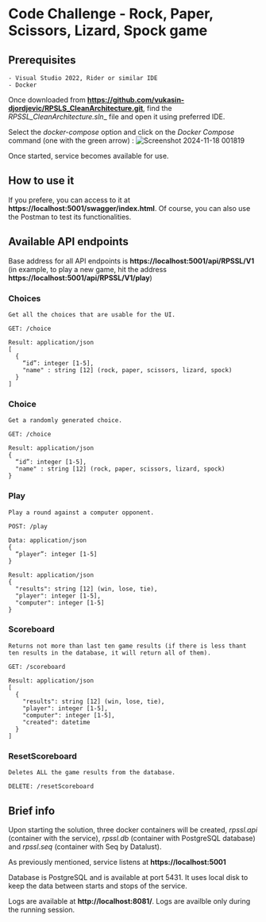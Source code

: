 # Code Challenge - Rock, Paper, Scissors, Lizard, Spock game

## Prerequisites 
	- Visual Studio 2022, Rider or similar IDE
	- Docker

Once downloaded from **https://github.com/vukasin-djordjevic/RPSLS_CleanArchitecture.git**, find the _RPSSL_CleanArchitecture.sln__ file and open it using preferred IDE.

Select the _docker-compose_ option and click on the _Docker Compose_ command (one with the green arrow) : ![Screenshot 2024-11-18 001819](https://github.com/user-attachments/assets/0892d068-0b52-4df7-bcea-88150054ef16)

Once started, service becomes available for use.

## How to use it
If you prefere, you can access to it at **https://localhost:5001/swagger/index.html**. Of course, you can also use the Postman to test its functionalities.

## Available API endpoints
Base address for all API endpoints is **https://localhost:5001/api/RPSSL/V1** (in example, to play a new game, hit the address **https://localhost:5001/api/RPSSL/V1/play**)

### Choices
	Get all the choices that are usable for the UI.

  	GET: /choice
  	
   	Result: application/json
	[
	  {
	    “id”: integer [1-5],
	    "name" : string [12] (rock, paper, scissors, lizard, spock)
	  }
 	]

### Choice
	Get a randomly generated choice.

  	GET: /choice
  	
   	Result: application/json
	{
	  “id”: integer [1-5],
   	  "name" : string [12] (rock, paper, scissors, lizard, spock)
	}

### Play
	Play a round against a computer opponent.

  	POST: /play
  	
   	Data: application/json
	{
	  “player”: integer [1-5]
	}
 	
  	Result: application/json
	{
	  "results": string [12] (win, lose, tie),
	  "player": integer [1-5],
	  "computer": integer [1-5]
	} 
  
  ### Scoreboard
	Returns not more than last ten game results (if there is less thant ten results in the database, it will return all of them).

  	GET: /scoreboard
  	
   	Result: application/json
	[
	  {
	    "results": string [12] (win, lose, tie),
	    "player": integer [1-5],
	    "computer": integer [1-5],
	    "created": datetime
	  }
	]
 
  ### ResetScoreboard
	Deletes ALL the game results from the database.

  	DELETE: /resetScoreboard
  

## Brief info

Upon starting the solution, three docker containers will be created, _rpssl.api_ (container with the service), _rpssl.db_ (container with PostgreSQL database) and  _rpssl.seq_ (container with Seq by Datalust).

As previously mentioned, service listens at **https://localhost:5001**

Database is PostgreSQL and is available at port 5431. It uses local disk to keep the data between starts and stops of the service.

Logs are available at **http://localhost:8081/**. Logs are availble only during the running session.
